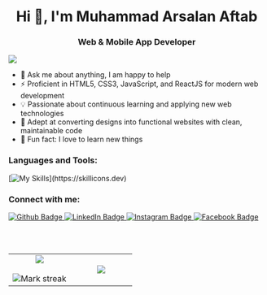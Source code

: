 <h1 align="center">Hi 👋, I'm Muhammad Arsalan Aftab</h1>  
<h3 align="center">Web & Mobile App Developer</h3>
    
<div align="left">   
  
[![](https://visitcount.itsvg.in/api?id=ASHU191&icon=3&color=6)](https://github.com/ASHU191)
  
</div>
 
* 💬 Ask me about anything, I am happy to help
* ⚡ Proficient in HTML5, CSS3, JavaScript, and ReactJS for modern web development
* 💡 Passionate about continuous learning and applying new web technologies
* 🔭 Adept at converting designs into functional websites with clean, maintainable code
* 🥅 Fun fact: I love to learn new things 


### Languages and Tools:
[![My Skills](https://skillicons.dev/icons?i=html,css,js,react,tailwindcss,materialui,bootstrap,firebase,mongodb,nodejs,dart,flutter,git,github,postman,)](https://skillicons.dev)

### Connect with me:

 
<div id="badges">
  <a href="https://github.com/ASHU191">
    <img src="https://img.shields.io/badge/Github-white?style=for-the-badge&logo=Github&logoColor=black" alt="Github Badge"/>
  </a>
  <a href="https://www.linkedin.com/in/arsalan-aftab-69674624b/">
    <img src="https://img.shields.io/badge/LinkedIn-blue?style=for-the-badge&logo=linkedin&logoColor=white" alt="LinkedIn Badge"/>
  </a>
  <a href="https://www.instagram.com/aftab_arsalan?igsh=MWw5bWxueHNpbzc4Ng==
">
    <img src="https://img.shields.io/badge/Instagram-purple?style=for-the-badge&logo=instagram&logoColor=white" alt="Instagram Badge"/>
  </a>
   <a href="https://www.facebook.com/profile.php?id=100010565284145&mibextid=ZbWKwL
">
    <img src="https://img.shields.io/badge/Facebook-blue?style=for-the-badge&logo=facebook&logoColor=white" alt="Facebook Badge"/>
  </a>
</div>

 <br></br>

<table align="center">
<tr border="none">
<td width="50%" align="center">
  
  <img  align="center"  src="https://github-readme-stats.vercel.app/api?username=ASHU191&theme=dark&show_icons=true&include_all_commits=true&count_private=true" />
  <br></br>
  <img  title="🔥 Get streak stats for your profile at git.io/streak-stats" alt="Mark streak" src="https://github-readme-streak-stats.herokuapp.com/?user=ASHU191&theme=dark&hide_border=false" /> 
</td>

<td width="50%" align="center">

  <img  align="center"  src="https://github-readme-stats.anuraghazra1.vercel.app/api/top-langs/?username=ASHU191&theme=dark&hide_border=false&no-bg=true&no-frame=true&langs_count=10"/>
  
  </td>
</tr>
</table>
